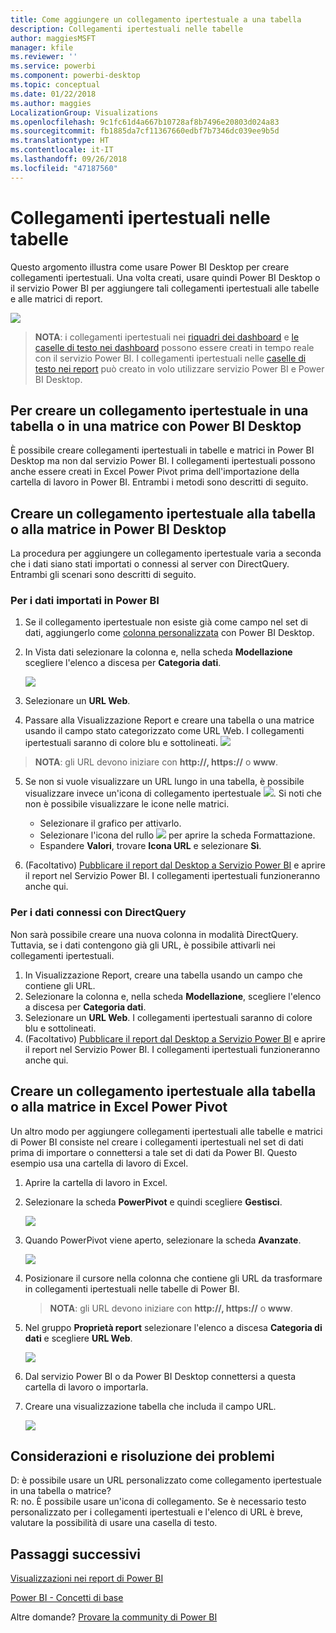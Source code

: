 ```yaml
---
title: Come aggiungere un collegamento ipertestuale a una tabella
description: Collegamenti ipertestuali nelle tabelle
author: maggiesMSFT
manager: kfile
ms.reviewer: ''
ms.service: powerbi
ms.component: powerbi-desktop
ms.topic: conceptual
ms.date: 01/22/2018
ms.author: maggies
LocalizationGroup: Visualizations
ms.openlocfilehash: 9c1fc61d4a667b10728af8b7496e20803d024a83
ms.sourcegitcommit: fb1885da7cf11367660edbf7b7346dc039ee9b5d
ms.translationtype: HT
ms.contentlocale: it-IT
ms.lasthandoff: 09/26/2018
ms.locfileid: "47187560"
---
```

# <a name="hyperlinks-in-tables"></a>Collegamenti ipertestuali nelle tabelle
Questo argomento illustra come usare Power BI Desktop per creare collegamenti ipertestuali. Una volta creati, usare quindi Power BI Desktop o il servizio Power BI per aggiungere tali collegamenti ipertestuali alle tabelle e alle matrici di report. 

![](media/power-bi-hyperlinks-in-tables/hyperlinkedtable.png)

> **NOTA**: i collegamenti ipertestuali nei [riquadri dei dashboard](service-dashboard-edit-tile.md) e [le caselle di testo nei dashboard](service-dashboard-add-widget.md) possono essere creati in tempo reale con il servizio Power BI. I collegamenti ipertestuali nelle [caselle di testo nei report](service-add-hyperlink-to-text-box.md) può creato in volo utilizzare servizio Power BI e Power BI Desktop.
> 
> 

## <a name="to-create-a-hyperlink-in-a-table-or-matrix-using-power-bi-desktop"></a>Per creare un collegamento ipertestuale in una tabella o in una matrice con Power BI Desktop
È possibile creare collegamenti ipertestuali in tabelle e matrici in Power BI Desktop ma non dal servizio Power BI. I collegamenti ipertestuali possono anche essere creati in Excel Power Pivot prima dell'importazione della cartella di lavoro in Power BI. Entrambi i metodi sono descritti di seguito.

## <a name="create-a-table-or-matrix-hyperlink-in-power-bi-desktop"></a>Creare un collegamento ipertestuale alla tabella o alla matrice in Power BI Desktop
La procedura per aggiungere un collegamento ipertestuale varia a seconda che i dati siano stati importati o connessi al server con DirectQuery. Entrambi gli scenari sono descritti di seguito.

### <a name="for-data-imported-into-power-bi"></a>Per i dati importati in Power BI
1. Se il collegamento ipertestuale non esiste già come campo nel set di dati, aggiungerlo come [colonna personalizzata](desktop-common-query-tasks.md) con Power BI Desktop.
2. In Vista dati selezionare la colonna e, nella scheda **Modellazione** scegliere l'elenco a discesa per **Categoria dati**.
   
    ![](media/power-bi-hyperlinks-in-tables/pbi_data_category.png)
3. Selezionare un **URL Web**.
4. Passare alla Visualizzazione Report e creare una tabella o una matrice usando il campo stato categorizzato come URL Web. I collegamenti ipertestuali saranno di colore blu e sottolineati.
    ![](media/power-bi-hyperlinks-in-tables/power-bi-table-with-hyperlinks2.png)
> **NOTA**: gli URL devono iniziare con **http://, https://** o **www**.
> 
>   
5. Se non si vuole visualizzare un URL lungo in una tabella, è possibile visualizzare invece un'icona di collegamento ipertestuale ![](media/power-bi-hyperlinks-in-tables/power-bi-hyperlink-icon.png). Si noti che non è possibile visualizzare le icone nelle matrici.
   
   * Selezionare il grafico per attivarlo.
   * Selezionare l'icona del rullo ![](media/power-bi-hyperlinks-in-tables/power-bi-paintroller.png) per aprire la scheda Formattazione.
   * Espandere **Valori**, trovare **Icona URL** e selezionare **Sì**.
6. (Facoltativo) [Pubblicare il report dal Desktop a Servizio Power BI](guided-learning/publishingandsharing.yml?tutorial-step=2) e aprire il report nel Servizio Power BI. I collegamenti ipertestuali funzioneranno anche qui.

### <a name="for-data-connected-with-directquery"></a>Per i dati connessi con DirectQuery
Non sarà possibile creare una nuova colonna in modalità DirectQuery.  Tuttavia, se i dati contengono già gli URL, è possibile attivarli nei collegamenti ipertestuali.

1. In Visualizzazione Report, creare una tabella usando un campo che contiene gli URL.
2. Selezionare la colonna e, nella scheda **Modellazione**, scegliere l'elenco a discesa per **Categoria dati**.
3. Selezionare un **URL Web**. I collegamenti ipertestuali saranno di colore blu e sottolineati.
4. (Facoltativo) [Pubblicare il report dal Desktop a Servizio Power BI](guided-learning/publishingandsharing.yml?tutorial-step=2) e aprire il report nel Servizio Power BI. I collegamenti ipertestuali funzioneranno anche qui.

## <a name="create-a-table-or-matrix-hyperlink-in-excel-power-pivot"></a>Creare un collegamento ipertestuale alla tabella o alla matrice in Excel Power Pivot
Un altro modo per aggiungere collegamenti ipertestuali alle tabelle e matrici di Power BI consiste nel creare i collegamenti ipertestuali nel set di dati prima di importare o connettersi a tale set di dati da Power BI. Questo esempio usa una cartella di lavoro di Excel.

1. Aprire la cartella di lavoro in Excel.
2. Selezionare la scheda **PowerPivot** e quindi scegliere **Gestisci**.
   
   ![](media/power-bi-hyperlinks-in-tables/createhyperlinkinpowerpivot2.png)
3. Quando PowerPivot viene aperto, selezionare la scheda **Avanzate**.
   
   ![](media/power-bi-hyperlinks-in-tables/createhyperlinkinpowerpivot3.png)
4. Posizionare il cursore nella colonna che contiene gli URL da trasformare in collegamenti ipertestuali nelle tabelle di Power BI.
   
   > **NOTA**: gli URL devono iniziare con **http://, https://** o **www**.
   > 
   > 
5. Nel gruppo **Proprietà report** selezionare l'elenco a discesa **Categoria di dati** e scegliere **URL Web**. 
   
   ![](media/power-bi-hyperlinks-in-tables/createhyperlinksnew.png)
6. Dal servizio Power BI o da Power BI Desktop connettersi a questa cartella di lavoro o importarla.
7. Creare una visualizzazione tabella che includa il campo URL.
   
   ![](media/power-bi-hyperlinks-in-tables/hyperlinksintables.gif)

## <a name="considerations-and-troubleshooting"></a>Considerazioni e risoluzione dei problemi
D: è possibile usare un URL personalizzato come collegamento ipertestuale in una tabella o matrice?    
R: no. È possibile usare un'icona di collegamento. Se è necessario testo personalizzato per i collegamenti ipertestuali e l'elenco di URL è breve, valutare la possibilità di usare una casella di testo.


## <a name="next-steps"></a>Passaggi successivi
[Visualizzazioni nei report di Power BI](visuals/power-bi-report-visualizations.md)

[Power BI - Concetti di base](consumer/end-user-basic-concepts.md)

Altre domande? [Provare la community di Power BI](http://community.powerbi.com/)

